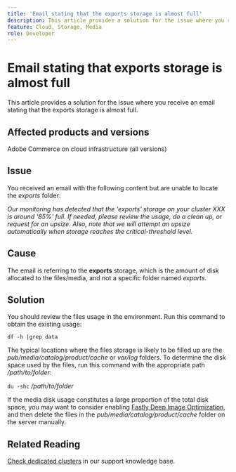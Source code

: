 ```yaml
---
title: 'Email stating that the exports storage is almost full'
description: This article provides a solution for the issue where you receive an email stating that the exports storage is almost full.
feature: Cloud, Storage, Media
role: Developer
---
```

# Email stating that exports storage is almost full

This article provides a solution for the issue where you receive an email stating that the exports storage is almost full.

## Affected products and versions

Adobe Commerce on cloud infrastructure (all versions)

## Issue

You received an email with the following content but are unable to locate the *exports* folder:

*Our monitoring has detected that the 'exports' storage on your cluster XXX is around '85%' full.*
*If needed, please review the usage, do a clean up, or request for an upsize.*
*Also, note that we will attempt an upsize automatically when storage reaches the critical-threshold level.*

## Cause

The email is referring to the **exports** storage, which is the amount of disk allocated to the files/media, and not a specific folder named *exports*.

## Solution

You should review the files usage in the environment. Run this command to obtain the existing usage:

`df -h |grep data`

The typical locations where the files storage is likely to be filled up are the *pub/media/catalog/product/cache* or *var/log* folders. To determine the disk space used by the files, run this command with the appropriate path */path/to/folder*:

`du -shc` */path/to/folder*

If the media disk usage constitutes a large proportion of the total disk space, you may want to consider enabling [Fastly Deep Image Optimization](https://experienceleague.adobe.com/en/docs/commerce-cloud-service/user-guide/cdn/fastly-image-optimization#deep-image-optimization), and then delete the files in the *pub/media/catalog/product/cache* folder on the server manually.

## Related Reading

[Check dedicated clusters](https://experienceleague.adobe.com/en/docs/commerce-cloud-service/user-guide/develop/storage/manage-disk-space#check-dedicated-clusters) in our support  knowledge base.
